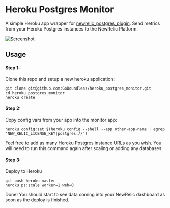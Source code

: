 Heroku Postgres Monitor
========================

A simple Heroku app wrapper for [newrelic_postgres_plugin](https://github.com/GoBoundless/newrelic_postgres_plugin). Send metrics from your Heroku Postgres instances to the NewRelic Platform.

![Screenshot](https://raw.github.com/GoBoundless/heroku_postgres_monitor/master/screenshot.png "Screenshot")

Usage
------------------------

#### Step 1:
Clone this repo and setup a new heroku application:
```
git clone git@github.com:GoBoundless/heroku_postgres_monitor.git
cd heroku_postgres_monitor
heroku create
```
#### Step 2:
Copy config vars from your app into the monitor app:

```
heroku config:set $(heroku config --shell --app other-app-name | egrep 'NEW_RELIC_LICENSE_KEY|postgres://')
```

Feel free to add as many Heroku Postgres instance URLs as you wish. You will need to run this command again after scaling or adding any databases. 

#### Step 3:
Deploy to Heroku
```
git push heroku master
heroku ps:scale worker=1 web=0
```

Done! You should start to see data coming into your NewRelic dashboard as soon as the deploy is finished.
